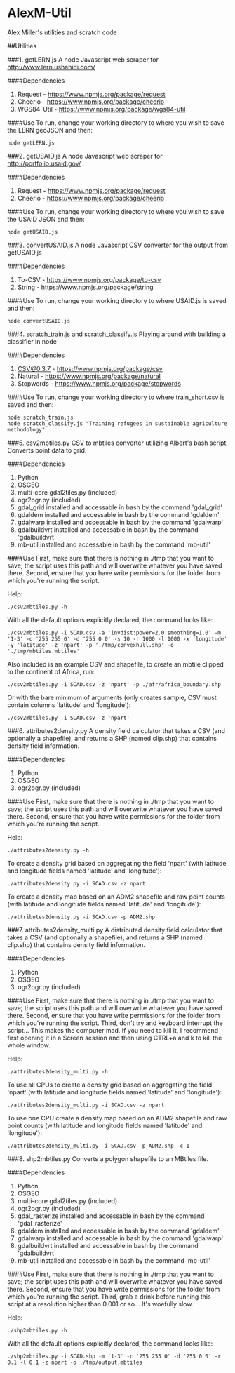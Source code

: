 AlexM-Util
==========

Alex Miller's utilities and scratch code

##Utilities

###1. getLERN.js
A node Javascript web scraper for http://www.lern.ushahidi.com/

####Dependencies
1. Request - https://www.npmjs.org/package/request
2. Cheerio - https://www.npmjs.org/package/cheerio
3. WGS84-Util - https://www.npmjs.org/package/wgs84-util

####Use
To run, change your working directory to where you wish to save the LERN geoJSON and then:

```
node getLERN.js
```

###2. getUSAID.js
A node Javascript web scraper for http://portfolio.usaid.gov/

####Dependencies
1. Request - https://www.npmjs.org/package/request
2. Cheerio - https://www.npmjs.org/package/cheerio

####Use
To run, change your working directory to where you wish to save the USAID JSON and then:

```
node getUSAID.js
```

###3. convertUSAID.js
A node Javascript CSV converter for the output from getUSAID.js

####Dependencies
1. To-CSV - https://www.npmjs.org/package/to-csv
2. String - https://www.npmjs.org/package/string

####Use
To run, change your working directory to where USAID.js is saved and then:

```
node convertUSAID.js
```

###4. scratch_train.js and scratch_classify.js
Playing around with building a classifier in node

####Dependencies
1. CSV@0.3.7 - https://www.npmjs.org/package/csv
2. Natural - https://www.npmjs.org/package/natural
3. Stopwords - https://www.npmjs.org/package/stopwords

####Use
To run, change your working directory to where train_short.csv is saved and then:

```
node scratch_train.js
node scratch_classify.js "Training refugees in sustainable agriculture methodology"
```

###5. csv2mbtiles.py
CSV to mbtiles converter utilizing Albert's bash script. Converts point data to grid.

####Dependencies
1. Python
2. OSGEO
3. multi-core gdal2tiles.py (included)
4. ogr2ogr.py (included)
5. gdal_grid installed and accessable in bash by the command 'gdal_grid'
6. gdaldem installed and accessable in bash by the command 'gdaldem'
7. gdalwarp installed and accessable in bash by the command 'gdalwarp'
8. gdalbuildvrt installed and accessable in bash by the command 'gdalbuildvrt'
9. mb-util installed and accessable in bash by the command 'mb-util'

####Use
First, make sure that there is nothing in ./tmp that you want to save; the script uses this path and will overwrite whatever you have saved there. Second, ensure that you have write permissions for the folder from which you're running the script.

Help:
```
./csv2mbtiles.py -h
```

With all the default options explicitly declared, the command looks like:
```
./csv2mbtiles.py -i SCAD.csv -a 'invdist:power=2.0:smoothing=1.0' -m '1-3' -c '255 255 0' -d '255 0 0' -s 10 -r 1000 -l 1000 -x 'longitude' -y 'latitude' -z 'npart' -p './tmp/convexhull.shp' -o './tmp/mbtiles.mbtiles'
```

Also included is an example CSV and shapefile, to create an mbtile clipped to the continent of Africa, run:
```
./csv2mbtiles.py -i SCAD.csv -z 'npart' -p ./afr/africa_boundary.shp
```

Or with the bare minimum of arguments (only creates sample, CSV must contain columns 'latitude' and 'longitude'):
```
./csv2mbtiles.py -i SCAD.csv -z 'npart'
```

###6. attributes2density.py
A density field calculator that takes a CSV (and optionally a shapefile), and returns a SHP (named clip.shp) that contains density field information.

####Dependencies
1. Python
2. OSGEO
3. ogr2ogr.py (included)

####Use
First, make sure that there is nothing in ./tmp that you want to save; the script uses this path and will overwrite whatever you have saved there. Second, ensure that you have write permissions for the folder from which you're running the script.

Help:
```
./attributes2density.py -h
```

To create a density grid based on aggregating the field 'npart' (with latitude and longitude fields named 'latitude' and 'longitude'):
```
./attributes2density.py -i SCAD.csv -z npart
```

To create a density map based on an ADM2 shapefile and raw point counts (with latitude and longitude fields named 'latitude' and 'longitude'):
```
./attributes2density.py -i SCAD.csv -p ADM2.shp
```

###7. attributes2density_multi.py
A distributed density field calculator that takes a CSV (and optionally a shapefile), and returns a SHP (named clip.shp) that contains density field information.

####Dependencies
1. Python
2. OSGEO
3. ogr2ogr.py (included)

####Use
First, make sure that there is nothing in ./tmp that you want to save; the script uses this path and will overwrite whatever you have saved there. Second, ensure that you have write permissions for the folder from which you're running the script. Third, don't try and keyboard interrupt the script... This makes the computer mad. If you need to kill it, I recommend first opening it in a Screen session and then using CTRL+a and k to kill the whole window.

Help:
```
./attributes2density_multi.py -h
```

To use all CPUs to create a density grid based on aggregating the field 'npart' (with latitude and longitude fields named 'latitude' and 'longitude'):
```
./attributes2density_multi.py -i SCAD.csv -z npart
```

To use one CPU create a density map based on an ADM2 shapefile and raw point counts (with latitude and longitude fields named 'latitude' and 'longitude'):
```
./attributes2density_multi.py -i SCAD.csv -p ADM2.shp -c 1
```

###8. shp2mbtiles.py
Converts a polygon shapefile to an MBtiles file.

####Dependencies
1. Python
2. OSGEO
3. multi-core gdal2tiles.py (included)
4. ogr2ogr.py (included)
5. gdal_rasterize installed and accessable in bash by the command 'gdal_rasterize'
6. gdaldem installed and accessable in bash by the command 'gdaldem'
7. gdalwarp installed and accessable in bash by the command 'gdalwarp'
8. gdalbuildvrt installed and accessable in bash by the command 'gdalbuildvrt'
9. mb-util installed and accessable in bash by the command 'mb-util'

####Use
First, make sure that there is nothing in ./tmp that you want to save; the script uses this path and will overwrite whatever you have saved there. Second, ensure that you have write permissions for the folder from which you're running the script. Third, grab a drink before running this script at a resolution higher than 0.001 or so... It's woefully slow.

Help:
```
./shp2mbtiles.py -h
```

With all the default options explicitly declared, the command looks like:
```
./shp2mbtiles.py -i SCAD.shp -m '1-3' -c '255 255 0' -d '255 0 0' -r 0.1 -l 0.1 -z npart -o ./tmp/output.mbtiles
```
